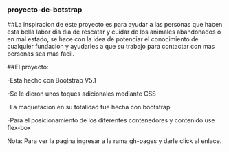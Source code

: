 ### proyecto-de-botstrap


##La inspiracion de este proyecto es para ayudar a las personas que hacen esta bella labor dia dia de rescatar y cuidar de los animales abandonados o en mal estado, se hace con la idea de potenciar el conocimiento de cualquier fundacion y ayudarles a que su trabajo para contactar con mas personas sea mas facil.

##El proyecto:

-Esta hecho con Bootstrap V5.1

-Se le dieron unos toques adicionales mediante CSS

-La maquetacion en su totalidad fue hecha con bootstrap

-Para el posicionamiento de los diferentes contenedores y contenido use flex-box



Nota: Para ver la pagina ingresar a la rama gh-pages y darle click al enlace.
